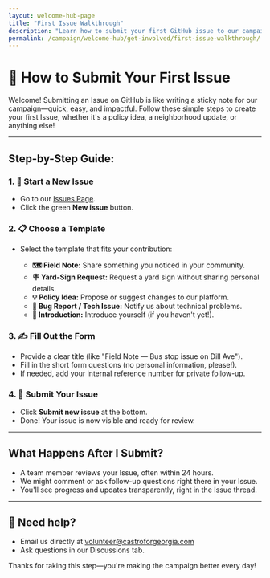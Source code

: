 ```yaml
---
layout: welcome-hub-page
title: "First Issue Walkthrough"
description: "Learn how to submit your first GitHub issue to our campaign. Step-by-step guide for contributing field notes, policy ideas, and community feedback."
permalink: /campaign/welcome-hub/get-involved/first-issue-walkthrough/
---
```


# 📝 **How to Submit Your First Issue**

Welcome! Submitting an Issue on GitHub is like writing a sticky note for our campaign—quick, easy, and impactful. Follow these simple steps to create your first Issue, whether it's a policy idea, a neighborhood update, or anything else!

---

## Step-by-Step Guide:

### 1. 📍 **Start a New Issue**

* Go to our [Issues Page](../../issues).
* Click the green **New issue** button.

### 2. 📋 **Choose a Template**

* Select the template that fits your contribution:

  * **🗺️ Field Note:** Share something you noticed in your community.
  * **🪧 Yard-Sign Request:** Request a yard sign without sharing personal details.
  * **💡 Policy Idea:** Propose or suggest changes to our platform.
  * **🐞 Bug Report / Tech Issue:** Notify us about technical problems.
  * **🙋 Introduction:** Introduce yourself (if you haven't yet!).

### 3. ✍️ **Fill Out the Form**

* Provide a clear title (like "Field Note — Bus stop issue on Dill Ave").
* Fill in the short form questions (no personal information, please!).
* If needed, add your internal reference number for private follow-up.

### 4. 🚀 **Submit Your Issue**

* Click **Submit new issue** at the bottom.
* Done! Your issue is now visible and ready for review.

---

## What Happens After I Submit?

* A team member reviews your Issue, often within 24 hours.
* We might comment or ask follow-up questions right there in your Issue.
* You'll see progress and updates transparently, right in the Issue thread.

---

## 🛟 **Need help?**

* Email us directly at [volunteer@castroforgeorgia.com](mailto:volunteer@castroforgeorgia.com)
* Ask questions in our Discussions tab.

Thanks for taking this step—you're making the campaign better every day!
